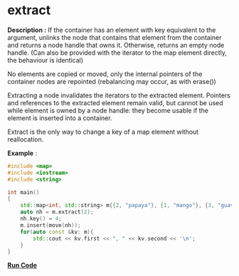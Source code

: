 # extract

**Description :** If the container has an element with key equivalent to the argument, unlinks the node that contains that element from the container and returns a node handle that owns it. Otherwise, returns an empty node handle. (Can also be provided with the iterator to the map element directly, the behaviour is identical) 

No elements are copied or moved, only the internal pointers of the container nodes are repointed (rebalancing may occur, as with erase())

Extracting a node invalidates the iterators to the extracted element. Pointers and references to the extracted element remain valid, but cannot be used while element is owned by a node handle: they become usable if the element is inserted into a container.

Extract is the only way to change a key of a map element without reallocation.

**Example** :

```cpp
#include <map>
#include <iostream>
#include <string>

int main()
{
    std::map<int, std::string> m{{2, "papaya"}, {1, "mango"}, {3, "guava"}};
    auto nh = m.extract(2);
    nh.key() = 4;
    m.insert(move(nh));
    for(auto const &kv: m){
        std::cout << kv.first << ", " << kv.second << '\n';
    }
}
```


**[Run Code](https://onlinegdb.com/HJrIylEpI)**
